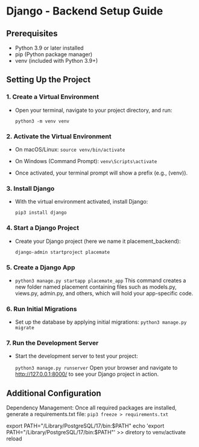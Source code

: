 # Django - Backend Setup Guide

## Prerequisites
- Python 3.9 or later installed
- pip (Python package manager)
- venv (included with Python 3.9+)

## Setting Up the Project

### 1. Create a Virtual Environment
* Open your terminal, navigate to your project directory, and run:

    `python3 -m venv venv`

### 2. Activate the Virtual Environment
* On macOS/Linux:
`source venv/bin/activate`

* On Windows (Command Prompt):
`venv\Scripts\activate`

* Once activated, your terminal prompt will show a prefix (e.g., (venv)).

### 3. Install Django
* With the virtual environment activated, install Django:

    `pip3 install django`

### 4. Start a Django Project
* Create your Django project (here we name it placement_backend):

    `django-admin startproject placemate`
    
### 5. Create a Django App
* `python3 manage.py startapp placemate_app`
This command creates a new folder named placement containing files such as models.py, views.py, admin.py, and others, which will hold your app-specific code.

### 6. Run Initial Migrations
* Set up the database by applying initial migrations:
    `python3 manage.py migrate`

### 7. Run the Development Server
* Start the development server to test your project:

    `python3 manage.py runserver`
Open your browser and navigate to http://127.0.0.1:8000/ to see your Django project in action.

## Additional Configuration
Dependency Management: Once all required packages are installed, generate a requirements.txt file:
`pip3 freeze > requirements.txt`


export PATH="/Library/PostgreSQL/17/bin:$PATH"
echo 'export PATH="/Library/PostgreSQL/17/bin:$PATH"' >> diretory to venv/activate
reload